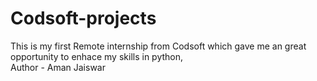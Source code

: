 # Codsoft-projects
This is my first Remote internship from Codsoft which gave me an great opportunity to enhace my skills in python,
<br>
Author - Aman Jaiswar
